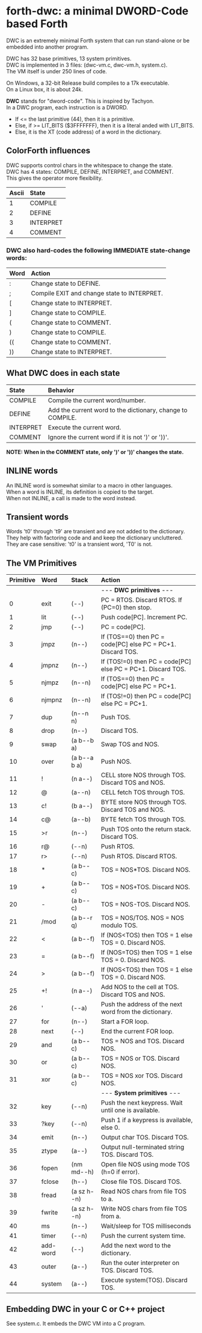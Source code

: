 # forth-dwc: a minimal DWORD-Code based Forth

DWC is an extremely minimal Forth system that can run stand-alone or be embedded into another program.

DWC has 32 base primitives, 13 system primitives.<br/>
DWC is implemented in 3 files: (dwc-vm.c, dwc-vm.h, system.c). <br/>
The VM itself is under 250 lines of code.

On Windows, a 32-bit Release build compiles to a 17k executable. <br/>
On a Linux box, it is about 24k.

**DWC** stands for "dword-code". This is inspired by Tachyon. <br/>
In a DWC program, each instruction is a DWORD. <br/>
- If <= the last primitive (44), then it is a primitive.
- Else, if >= LIT_BITS ($3FFFFFFF), then it is a literal anded with LIT_BITS.
- Else, it is the XT (code address) of a word in the dictionary.

## ColorForth influences

DWC supports control chars in the whitespace to change the state.<br/>
DWC has 4 states: COMPILE, DEFINE, INTERPRET, and COMMENT. <br/>
This gives the operator more flexibility.

| Ascii | State |
|:--    |:-- |
| 1     | COMPILE   |
| 2     | DEFINE    |
| 3     | INTERPRET |
| 4     | COMMENT   |

### DWC also hard-codes the following IMMEDIATE state-change words:

| Word | Action |
|:--   |:-- |
| :    | Change state to DEFINE. |
| ;    | Compile EXIT and change state to INTERPRET. |
| [    | Change state to INTERPRET. |
| ]    | Change state to COMPILE. |
| (    | Change state to COMMENT. |
| )    | Change state to COMPILE. |
| ((   | Change state to COMMENT. |
| ))   | Change state to INTERPRET. |

## What DWC does in each state

| State     | Behavior |
|:--        |:-- |
| COMPILE   | Compile the current word/number. |
| DEFINE    | Add the current word to the dictionary, change to COMPILE. |
| INTERPRET | Execute the current word. |
| COMMENT   | Ignore the current word if it is not ')' or '))'. |

**NOTE: When in the COMMENT state, only ')' or '))' changes the state.**

## INLINE words

An INLINE word is somewhat similar to a macro in other languages.<br/>
When a word is INLINE, its definition is copied to the target.<br/>
When not INLINE, a call is made to the word instead.

## Transient words

Words 't0' through 't9' are transient and are not added to the dictionary.<br/>
They help with factoring code and and keep the dictionary uncluttered.<br/>
They are case sensitive: 't0' is a transient word, 'T0' is not.

## The VM Primitives

| Primitive | Word     | Stack        | Action |
|:--        |:--       |:--           |:-- |
|           |          |              | --- **DWC primitives** --- |
|   0       | exit     | (--)         | PC = RTOS. Discard RTOS. If (PC=0) then stop. |
|   1       | lit      | (--)         | Push code[PC]. Increment PC. |
|   2       | jmp      | (--)         | PC = code[PC]. |
|   3       | jmpz     | (n--)        | If (TOS==0) then PC = code[PC] else PC = PC+1. Discard TOS. |
|   4       | jmpnz    | (n--)        | If (TOS!=0) then PC = code[PC] else PC = PC+1. Discard TOS. |
|   5       | njmpz    | (n--n)       | If (TOS==0) then PC = code[PC] else PC = PC+1. |
|   6       | njmpnz   | (n--n)       | If (TOS!=0) then PC = code[PC] else PC = PC+1. |
|   7       | dup      | (n--n n)     | Push TOS. |
|   8       | drop     | (n--)        | Discard TOS. |
|   9       | swap     | (a b--b a)   | Swap TOS and NOS. |
|  10       | over     | (a b--a b a) | Push NOS. |
|  11       | !        | (n a--)      | CELL store NOS through TOS. Discard TOS and NOS. |
|  12       | @        | (a--n)       | CELL fetch TOS through TOS. |
|  13       | c!       | (b a--)      | BYTE store NOS through TOS. Discard TOS and NOS. |
|  14       | c@       | (a--b)       | BYTE fetch TOS through TOS. |
|  15       | >r       | (n--)        | Push TOS onto the return stack. Discard TOS. |
|  16       | r@       | (--n)        | Push RTOS. |
|  17       | r>       | (--n)        | Push RTOS. Discard RTOS. |
|  18       | *        | (a b--c)     | TOS = NOS*TOS. Discard NOS. |
|  19       | +        | (a b--c)     | TOS = NOS+TOS. Discard NOS. |
|  20       | -        | (a b--c)     | TOS = NOS-TOS. Discard NOS. |
|  21       | /mod     | (a b--r q)   | TOS = NOS/TOS. NOS = NOS modulo TOS. |
|  22       | <        | (a b--f)     | If (NOS<TOS) then TOS = 1 else TOS = 0. Discard NOS. |
|  23       | =        | (a b--f)     | If (NOS=TOS) then TOS = 1 else TOS = 0. Discard NOS. |
|  24       | >        | (a b--f)     | If (NOS<TOS) then TOS = 1 else TOS = 0. Discard NOS. |
|  25       | +!       | (n a--)      | Add NOS to the cell at TOS. Discard TOS and NOS. |
|  26       | '        | (--a)        | Push the address of the next word from the dictionary. |
|  27       | for      | (n--)        | Start a FOR loop. |
|  28       | next     | (--)         | End the current FOR loop. |
|  29       | and      | (a b--c)     | TOS = NOS and TOS. Discard NOS. |
|  30       | or       | (a b--c)     | TOS = NOS or TOS. Discard NOS. |
|  31       | xor      | (a b--c)     | TOS = NOS xor TOS. Discard NOS. |
|           |          |              | --- **System primitives** --- |
|  32       | key      | (--n)        | Push the next keypress. Wait until one is available. |
|  33       | ?key     | (--n)        | Push 1 if a keypress is available, else 0. |
|  34       | emit     | (n--)        | Output char TOS. Discard TOS. |
|  35       | ztype    | (a--)        | Output null-terminated string TOS. Discard TOS. |
|  36       | fopen    | (nm md--h)   | Open file NOS using mode TOS (h=0 if error). |
|  37       | fclose   | (h--)        | Close file TOS. Discard TOS. |
|  38       | fread    | (a sz h--n)  | Read NOS chars from file TOS to a. |
|  39       | fwrite   | (a sz h--n)  | Write NOS chars from file TOS from a. |
|  40       | ms       | (n--)        | Wait/sleep for TOS milliseconds |
|  41       | timer    | (--n)        | Push the current system time. |
|  42       | add-word | (--)         | Add the next word to the dictionary. |
|  43       | outer    | (a--)        | Run the outer interpreter on TOS. Discard TOS. |
|  44       | system   | (a--)        | Execute system(TOS). Discard TOS. |

## Embedding DWC in your C or C++ project

See system.c. It embeds the DWC VM into a C program.

